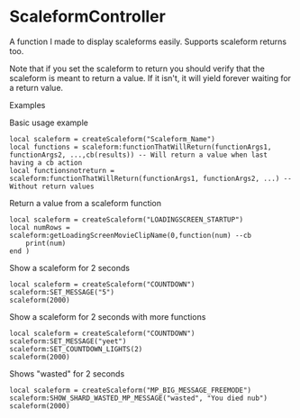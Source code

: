 # ScaleformController
A function I made to display scaleforms easily. Supports scaleform returns too.

Note that if you set the scaleform to return you should verify that the scaleform is meant to return a value. If it isn't, it will yield forever waiting for a return value.

Examples

Basic usage example
```
local scaleform = createScaleform("Scaleform_Name")
local functions = scaleform:functionThatWillReturn(functionArgs1, functionArgs2, ...,cb(results)) -- Will return a value when last having a cb action
local functionsnotreturn = scaleform:functionThatWillReturn(functionArgs1, functionArgs2, ...) -- Without return values
```

Return a value from a scaleform function
```
local scaleform = createScaleform("LOADINGSCREEN_STARTUP")
local numRows = scaleform:getLoadingScreenMovieClipName(0,function(num) --cb
    print(num)
end )
```

Show a scaleform for 2 seconds
```
local scaleform = createScaleform("COUNTDOWN")
scaleform:SET_MESSAGE("5")
scaleform(2000)
```

Show a scaleform for 2 seconds with more functions
```
local scaleform = createScaleform("COUNTDOWN")
scaleform:SET_MESSAGE("yeet")
scaleform:SET_COUNTDOWN_LIGHTS(2)
scaleform(2000)
```

Shows "wasted" for 2 seconds
```
local scaleform = createScaleform("MP_BIG_MESSAGE_FREEMODE")
scaleform:SHOW_SHARD_WASTED_MP_MESSAGE("wasted", "You died nub")
scaleform(2000)
```

